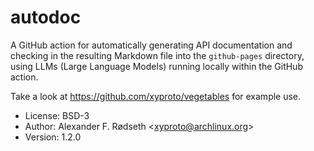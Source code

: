 # autodoc

A GitHub action for automatically generating API documentation and checking in the resulting Markdown file into the `github-pages` directory, using LLMs (Large Language Models) running locally within the GitHub action.

Take a look at https://github.com/xyproto/vegetables for example use.

* License: BSD-3
* Author: Alexander F. Rødseth &lt;xyproto@archlinux.org&gt;
* Version: 1.2.0
